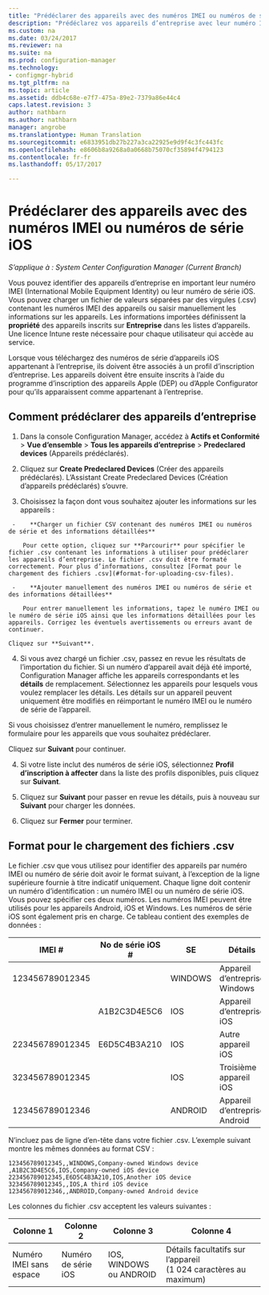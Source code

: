 ```yaml
---
title: "Prédéclarer des appareils avec des numéros IMEI ou numéros de série iOS | Microsoft Docs"
description: "Prédéclarez vos appareils d’entreprise avec leur numéro IMEI ou leur numéro de série iOS."
ms.custom: na
ms.date: 03/24/2017
ms.reviewer: na
ms.suite: na
ms.prod: configuration-manager
ms.technology:
- configmgr-hybrid
ms.tgt_pltfrm: na
ms.topic: article
ms.assetid: ddb4c68e-e7f7-475a-89e2-7379a86e44c4
caps.latest.revision: 3
author: nathbarn
ms.author: nathbarn
manager: angrobe
ms.translationtype: Human Translation
ms.sourcegitcommit: e6833951db27b227a3ca22925e9d9f4c3fc443fc
ms.openlocfilehash: e8606b8a9268a0a0668b75070cf35894f4794123
ms.contentlocale: fr-fr
ms.lasthandoff: 05/17/2017

---
```

# <a name="predeclare-devices-with-imei-or-ios-serial-numbers"></a>Prédéclarer des appareils avec des numéros IMEI ou numéros de série iOS

*S’applique à : System Center Configuration Manager (Current Branch)*

Vous pouvez identifier des appareils d’entreprise en important leur numéro IMEI (International Mobile Equipment Identity) ou leur numéro de série iOS. Vous pouvez charger un fichier de valeurs séparées par des virgules (.csv) contenant les numéros IMEI des appareils ou saisir manuellement les informations sur les appareils.  Les informations importées définissent la **propriété** des appareils inscrits sur **Entreprise** dans les listes d’appareils. Une licence Intune reste nécessaire pour chaque utilisateur qui accède au service.  

Lorsque vous téléchargez des numéros de série d’appareils iOS appartenant à l’entreprise, ils doivent être associés à un profil d’inscription d’entreprise. Les appareils doivent être ensuite inscrits à l’aide du programme d’inscription des appareils Apple (DEP) ou d’Apple Configurator pour qu’ils apparaissent comme appartenant à l’entreprise.

## <a name="how-to-predeclare-corporate-owned-devices"></a>Comment prédéclarer des appareils d’entreprise

1.    Dans la console Configuration Manager, accédez à **Actifs et Conformité** > **Vue d’ensemble** > **Tous les appareils d’entreprise** > **Predeclared devices** (Appareils prédéclarés).

2.  Cliquez sur **Create Predeclared Devices** (Créer des appareils prédéclarés). L’Assistant Create Predeclared Devices (Création d’appareils prédéclarés) s’ouvre.

3.    Choisissez la façon dont vous souhaitez ajouter les informations sur les appareils :

     -    **Charger un fichier CSV contenant des numéros IMEI ou numéros de série et des informations détaillées**

        Pour cette option, cliquez sur **Parcourir** pour spécifier le fichier .csv contenant les informations à utiliser pour prédéclarer les appareils d’entreprise. Le fichier .csv doit être formaté correctement. Pour plus d’informations, consultez [Format pour le chargement des fichiers .csv](#format-for-uploading-csv-files).

     -    **Ajouter manuellement des numéros IMEI ou numéros de série et des informations détaillées**

        Pour entrer manuellement les informations, tapez le numéro IMEI ou le numéro de série iOS ainsi que les informations détaillées pour les appareils. Corrigez les éventuels avertissements ou erreurs avant de continuer.

    Cliquez sur **Suivant**.

4. Si vous avez chargé un fichier .csv, passez en revue les résultats de l’importation du fichier. Si un numéro d’appareil avait déjà été importé, Configuration Manager affiche les appareils correspondants et les **détails** de remplacement. Sélectionnez les appareils pour lesquels vous voulez remplacer les détails. Les détails sur un appareil peuvent uniquement être modifiés en réimportant le numéro IMEI ou le numéro de série de l’appareil.

  Si vous choisissez d’entrer manuellement le numéro, remplissez le formulaire pour les appareils que vous souhaitez prédéclarer.

  Cliquez sur **Suivant** pour continuer.

4. Si votre liste inclut des numéros de série iOS, sélectionnez **Profil d’inscription à affecter** dans la liste des profils disponibles, puis cliquez sur **Suivant**.

5. Cliquez sur **Suivant** pour passer en revue les détails, puis à nouveau sur **Suivant** pour charger les données.

6. Cliquez sur **Fermer** pour terminer.

## <a name="format-for-uploading-csv-files"></a>Format pour le chargement des fichiers .csv

Le fichier .csv que vous utilisez pour identifier des appareils par numéro IMEI ou numéro de série doit avoir le format suivant, à l’exception de la ligne supérieure fournie à titre indicatif uniquement. Chaque ligne doit contenir un numéro d’identification : un numéro IMEI ou un numéro de série iOS. Vous pouvez spécifier ces deux numéros. Les numéros IMEI peuvent être utilisés pour les appareils Android, iOS et Windows. Les numéros de série iOS sont également pris en charge.  Ce tableau contient des exemples de données :

| IMEI #  | No de série iOS #  | SE | Détails |
|------------ |---------------|-----|-----|
| 123456789012345    |   | WINDOWS | Appareil d’entreprise Windows|
|   | A1B2C3D4E5C6 | IOS |     Appareil d’entreprise iOS|
| 223456789012345 | E6D5C4B3A210 |   IOS |     Autre appareil iOS|
| 323456789012345 |        |   IOS |     Troisième appareil iOS|
| 123456789012346 |         |   ANDROID |     Appareil d’entreprise Android|

N’incluez pas de ligne d’en-tête dans votre fichier .csv. L’exemple suivant montre les mêmes données au format CSV :

```
123456789012345,,WINDOWS,Company-owned Windows device
,A1B2C3D4E5C6,IOS,Company-owned iOS device
223456789012345,E6D5C4B3A210,IOS,Another iOS device
323456789012345,,IOS,A third iOS device
123456789012346,,ANDROID,Company-owned Android device
```

Les colonnes du fichier .csv acceptent les valeurs suivantes :

| Colonne 1 | Colonne 2 | Colonne 3 | Colonne 4 |
|---|---|---|---|
|Numéro IMEI sans espace | Numéro de série iOS | IOS, WINDOWS ou ANDROID | Détails facultatifs sur l’appareil (1 024 caractères au maximum) |


